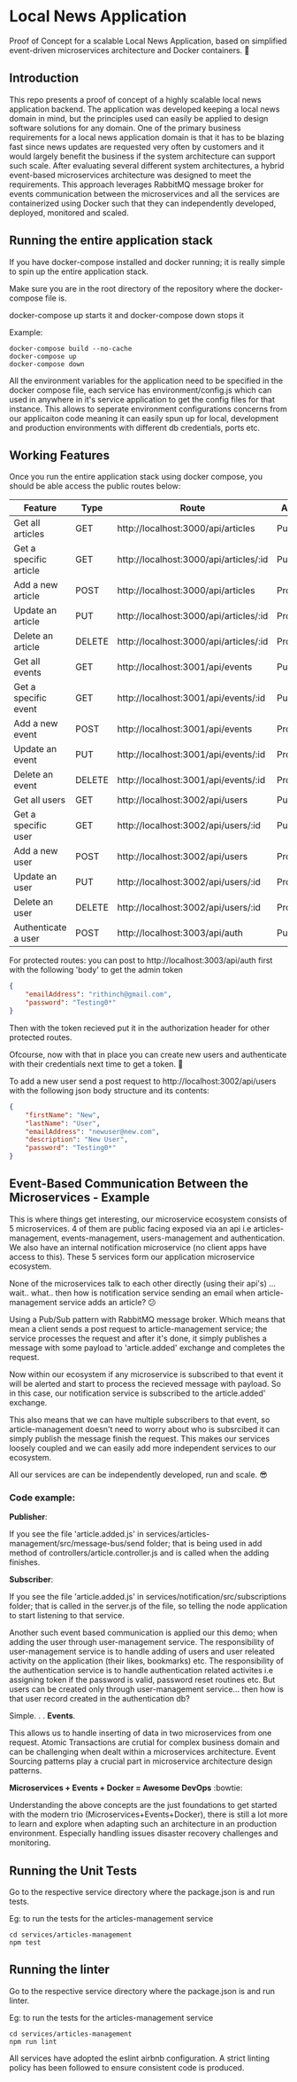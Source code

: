 # Local News Application

Proof of Concept for a scalable Local News Application, based on simplified event-driven microservices architecture and Docker containers. :whale:

## Introduction

This repo presents a proof of concept of a highly scalable local news application backend. The application was developed keeping a local news domain in mind, but the principles used can easily be applied to design software solutions for any domain. One of the primary business requirements for a local news application domain is that it has to be blazing fast since news updates are requested very often by customers and it would largely benefit the business if the system architecture can support such scale. After evaluating several different system architectures, a hybrid event-based microservices architecture was designed to meet the requirements. This approach leverages RabbitMQ message broker for events communication between the microservices and all the services are containerized using Docker such that they can independently developed, deployed, monitored and scaled.

## Running the entire application stack

If you have docker-compose installed and docker running; it is really simple to spin up the entire application stack.

Make sure you are in the root directory of the repository where the docker-compose file is.

docker-compose up starts it and docker-compose down stops it

Example:

```
docker-compose build --no-cache
docker-compose up
docker-compose down
```

All the environment variables for the application need to be specified in the docker compose file, each service has environment/config.js which can used in anywhere in it's service application to get the config files for that instance. This allows to seperate environment configurations concerns from our applicaiton code meaning it can easily spun up for local, development and production environments with different db credentials, ports etc.

## Working Features

Once you run the entire application stack using docker compose, you should be able access the public routes below:

Feature | Type | Route | Access
------------ | ------------- | ------------- | -------------
Get all articles | GET | http://localhost:3000/api/articles | Public
Get a specific article | GET | http://localhost:3000/api/articles/:id | Public
Add a new article | POST | http://localhost:3000/api/articles | Protected
Update an article | PUT | http://localhost:3000/api/articles/:id | Protected
Delete an article | DELETE | http://localhost:3000/api/articles/:id | Protected
Get all events | GET | http://localhost:3001/api/events | Public
Get a specific event | GET | http://localhost:3001/api/events/:id | Public
Add a new event| POST | http://localhost:3001/api/events | Protected
Update an event | PUT | http://localhost:3001/api/events/:id | Protected
Delete an event | DELETE | http://localhost:3001/api/events/:id | Protected
Get all users | GET | http://localhost:3002/api/users | Public
Get a specific user | GET | http://localhost:3002/api/users/:id | Public
Add a new user | POST | http://localhost:3002/api/users | Protected
Update an user | PUT | http://localhost:3002/api/users/:id | Protected
Delete an user | DELETE | http://localhost:3002/api/users/:id | Protected
Authenticate a user | POST | http://localhost:3003/api/auth | Public

For protected routes: you can post to http://localhost:3003/api/auth first with the following 'body' to get the admin token

```json
{
	"emailAddress": "rithinch@gmail.com",
	"password": "Testing0*"
}
```

Then with the token recieved put it in the authorization header for other protected routes.

Ofcourse, now with that in place you can create new users and authenticate with their credentials next time to get a token. :grimacing:

To add a new user send a post request to http://localhost:3002/api/users with the following json body structure and its contents:

```json
{
	"firstName": "New",
	"lastName": "User",
	"emailAddress": "newuser@new.com",
	"description": "New User",
	"password": "Testing0*"
}
```

## Event-Based Communication Between the Microservices - Example

This is where things get interesting, our microservice ecosystem consists of 5 microservices. 4 of them are public facing exposed via an api i.e articles-management, events-management, users-management and authentication. We also have an internal notification microservice (no client apps have access to this). These 5 services form our application microservice ecosystem.

None of the microservices talk to each other directly (using their api's) ... wait.. what.. then how is notification service sending an email when article-management service adds an article? :confused:

Using a Pub/Sub pattern with RabbitMQ message broker. Which means that mean a client sends a post request to article-management service; the service processes the request and after it's done, it simply publishes a message with some payload to 'article.added' exchange and completes the request.

Now within our ecosystem if any microservice is subscribed to that event it will be alerted and start to process the recieved message with payload. So in this case, our notification service is subscribed to the article.added' exchange. 

This also means that we can have multiple subscribers to that event, so article-management doesn't need to worry about who is subsrcibed it can simply publish the message finish the request. This makes our services loosely coupled and we can easily add more independent services to our ecosystem.

All our services are can be independently developed, run and scale. :sunglasses:

### Code example:

**Publisher**:

If you see the file 'article.added.js' in services/articles-management/src/message-bus/send folder; that is being used in add method of controllers/article.controller.js and is called when the adding finishes.

**Subscriber**:

If you see the file 'article.added.js' in services/notification/src/subscriptions folder; that is called in the server.js of the file, so telling the node application to start listening to that service.

Another such event based communication is applied our this demo; when adding the user through user-management service. The responsibility of user-management service is to handle adding of users and user releated activity on the application (their likes, bookmarks) etc. The responsibility of the authentication service is to handle authentication related activites i.e assigning token if the password is valid, password reset routines etc. But users can be created only through user-management service... then how is that user record created in the authentication db? 

Simple.
.
.
**Events**. 

This allows us to handle inserting of data in two microservices from one request. Atomic Transactions are crutial for complex business domain and can be challenging when dealt within a microservices architecture. Event Sourcing patterns play a crucial part in microservice architecture design patterns. 

**Microservices + Events + Docker = Awesome DevOps** :bowtie:

Understanding the above concepts are the just foundations to get started with the modern trio (Microservices+Events+Docker), there is still a lot more to learn and explore when adapting such an architecture in an production environment. Especially handling issues disaster recovery challenges and monitoring.

## Running the Unit Tests

Go to the respective service directory where the package.json is and run tests.

Eg: to run the tests for the articles-management service

```
cd services/articles-management
npm test
```

## Running the linter

Go to the respective service directory where the package.json is and run linter.

Eg: to run the tests for the articles-management service

```
cd services/articles-management
npm run lint
```

All services have adopted the eslint airbnb configuration. A strict linting policy has been followed to ensure consistent code is produced.
